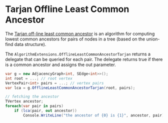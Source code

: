 # Tarjan Offline Least Common Ancestor

The [Tarjan off-line least common ancestor](http___en.wikipedia.org_wiki_Tarjan%27s_off-line_least_common_ancestors_algorithm) is an algorithm for computing lowest common ancestors for pairs of nodes in a tree (based on the union-find data structure).

The `AlgorithmExtensions.OfflineLeastCommonAncestorTarjan` returns a delegate that can be queried for each pair. The delegate returns true if there is a common ancestor and assigns the out parameter.

```csharp
var g = new AdjacencyGraph<int, SEdge<int>>();
int root = ...; // root vertex
VertexPair<int> pairs = ...; // vertex pairs
var lca = g.OfflineLeastCommonAncestorTarjan(root, pairs);

// fetching the ancestor
TVertex ancestor;
foreach(var pair in pairs)
    if (lca(pair, out ancestor))
        Console.WriteLine("the ancestor of {0} is {1}", ancestor, pair); 
```
